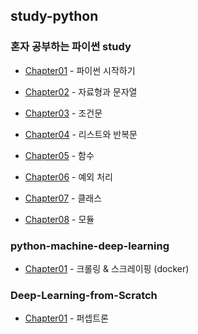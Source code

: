 ## study-python
### 혼자 공부하는 파이썬 study

* [Chapter01](python-basic/chapter01) - 파이썬 시작하기 

* [Chapter02](python-basic/chapter02) - 자료형과 문자열

* [Chapter03](python-basic/chapter03) - 조건문

* [Chapter04](python-basic/chapter04) - 리스트와 반복문

* [Chapter05](python-basic/chapter05) - 함수

* [Chapter06](python-basic/chapter06) - 예외 처리 

* [Chapter07](python-basic/chapter07) - 클래스 

* [Chapter08](python-basic/chapter08) - 모듈 

### python-machine-deep-learning

* [Chapter01](machine-deep-learning/chapter01) - 크롤링 & 스크레이핑 (docker)

### Deep-Learning-from-Scratch

* [Chapter01](Deep-Learning/chapter01) - 퍼셉트론